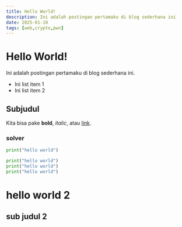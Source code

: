 ```yaml
---
title: Hello World!
description: Ini adalah postingan pertamaku di blog sederhana ini
date: 2025-01-10
tags: [web,crypto,pwn]
---
```


# Hello World!

Ini adalah postingan pertamaku di blog sederhana ini.

- Ini list item 1
- Ini list item 2

## Subjudul

Kita bisa pake **bold**, *italic*, atau [link](https://vuejs.org).

### solver
```python
print("hello world")

print("hello world")
print("hello world")
print("hello world")
```


# hello world 2

## sub judul 2